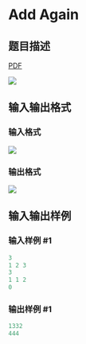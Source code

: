 # Add Again

## 题目描述

[problemUrl]: https://uva.onlinejudge.org/index.php?option=com_onlinejudge&Itemid=8&category=22&page=show_problem&problem=2017

[PDF](https://uva.onlinejudge.org/external/110/p11076.pdf)

![](https://cdn.luogu.com.cn/upload/vjudge_pic/UVA11076/bfdba5edc16e118de714feede3669f2d71d37a8c.png)

## 输入输出格式

### 输入格式

![](https://cdn.luogu.com.cn/upload/vjudge_pic/UVA11076/0827c38da2715cb4f9f44c2cd6cd4c33101198f6.png)

### 输出格式

![](https://cdn.luogu.com.cn/upload/vjudge_pic/UVA11076/fc37fb6f3c902f8d60592af8089012a4972188e7.png)

## 输入输出样例

### 输入样例 #1

```cpp
3
1 2 3
3
1 1 2
0
```


### 输出样例 #1

```cpp
1332
444
```


